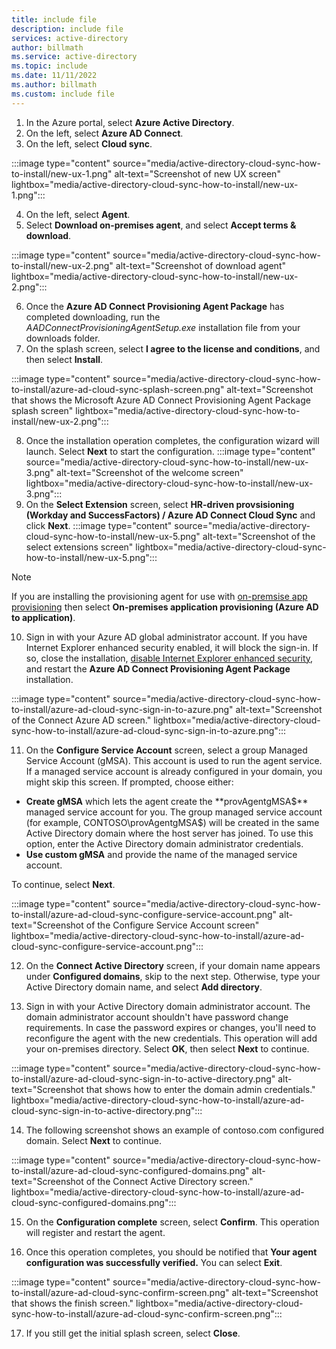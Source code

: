 ```yaml
---
title: include file
description: include file
services: active-directory
author: billmath
ms.service: active-directory
ms.topic: include
ms.date: 11/11/2022
ms.author: billmath
ms.custom: include file
---
```


 1.  In the Azure portal, select **Azure Active Directory**.
 2.  On the left, select **Azure AD Connect**.
 3.  On the left, select **Cloud sync**.
 
 :::image type="content" source="media/active-directory-cloud-sync-how-to-install/new-ux-1.png" alt-text="Screenshot of new UX screen" lightbox="media/active-directory-cloud-sync-how-to-install/new-ux-1.png":::

 4. On the left, select **Agent**.
 5. Select **Download on-premises agent**, and select **Accept terms & download**.
 
 :::image type="content" source="media/active-directory-cloud-sync-how-to-install/new-ux-2.png" alt-text="Screenshot of download agent" lightbox="media/active-directory-cloud-sync-how-to-install/new-ux-2.png":::

 6. Once the **Azure AD Connect Provisioning Agent Package** has completed downloading, run the *AADConnectProvisioningAgentSetup.exe* installation file from your downloads folder.
 7. On the splash screen, select **I agree to the license and conditions**, and then select **Install**.

 :::image type="content" source="media/active-directory-cloud-sync-how-to-install/azure-ad-cloud-sync-splash-screen.png" alt-text="Screenshot that shows the Microsoft Azure AD Connect Provisioning Agent Package splash screen" lightbox="media/active-directory-cloud-sync-how-to-install/new-ux-2.png":::
 

 8. Once the installation operation completes, the configuration wizard will launch. Select **Next** to start the configuration.
 :::image type="content" source="media/active-directory-cloud-sync-how-to-install/new-ux-3.png" alt-text="Screenshot of the welcome screen" lightbox="media/active-directory-cloud-sync-how-to-install/new-ux-3.png":::
 9. On the **Select Extension** screen, select **HR-driven provsisioning (Workday and SuccessFactors) / Azure AD Connect Cloud Sync** and click **Next**.
 :::image type="content" source="media/active-directory-cloud-sync-how-to-install/new-ux-5.png" alt-text="Screenshot of the select extensions screen" lightbox="media/active-directory-cloud-sync-how-to-install/new-ux-5.png":::

 >[!NOTE]
 >If you are installing the provisioning agent for use with [on-premsise app provisioning](../articles/active-directory/app-provisioning/on-premises-application-provisioning-architecture.md) then select **On-premises application provisioning (Azure AD to application)**.

 10. Sign in with your Azure AD global administrator account.  If you have Internet Explorer enhanced security enabled, it will block the sign-in.  If so, close the installation, [disable Internet Explorer enhanced security](/troubleshoot/developer/browsers/security-privacy/enhanced-security-configuration-faq), and restart the **Azure AD Connect Provisioning Agent Package**  installation.

 :::image type="content" source="media/active-directory-cloud-sync-how-to-install/azure-ad-cloud-sync-sign-in-to-azure.png" alt-text="Screenshot of the Connect Azure AD screen." lightbox="media/active-directory-cloud-sync-how-to-install/azure-ad-cloud-sync-sign-in-to-azure.png":::


 11. On the **Configure Service Account** screen, select a group Managed Service Account (gMSA). This account is used to run the agent service. If a managed service account is already configured in your domain, you might skip this screen. If prompted, choose either:

   - **Create gMSA** which lets the agent create the **provAgentgMSA$** managed service account for you. The group managed service account (for example, CONTOSO\provAgentgMSA$) will be created in the same Active Directory domain where the host server has joined. To use this option, enter the Active Directory domain administrator credentials. 
  - **Use custom gMSA** and provide the name of the managed service account.

  To continue, select **Next**.

 :::image type="content" source="media/active-directory-cloud-sync-how-to-install/azure-ad-cloud-sync-configure-service-account.png" alt-text="Screenshot of the Configure Service Account screen" lightbox="media/active-directory-cloud-sync-how-to-install/azure-ad-cloud-sync-configure-service-account.png":::

 12. On the **Connect Active Directory** screen, if your domain name appears under **Configured domains**, skip to the next step. Otherwise, type your Active Directory domain name, and select **Add directory**.  



 13. Sign in with your Active Directory domain administrator account.  The domain administrator account shouldn't have password change requirements. In case the password expires or changes, you'll need to reconfigure the agent with the new credentials. This operation will add your on-premises directory. Select **OK**, then select **Next** to continue. 

 :::image type="content" source="media/active-directory-cloud-sync-how-to-install/azure-ad-cloud-sync-sign-in-to-active-directory.png" alt-text="Screenshot that shows how to enter the domain admin credentials." lightbox="media/active-directory-cloud-sync-how-to-install/azure-ad-cloud-sync-sign-in-to-active-directory.png":::

 14. The following screenshot shows an example of contoso.com configured domain. Select **Next** to continue.

 :::image type="content" source="media/active-directory-cloud-sync-how-to-install/azure-ad-cloud-sync-configured-domains.png" alt-text="Screenshot of the Connect Active Directory screen." lightbox="media/active-directory-cloud-sync-how-to-install/azure-ad-cloud-sync-configured-domains.png":::

 15. On the **Configuration complete** screen, select **Confirm**.  This operation will register and restart the agent.
 
 16. Once this operation completes, you should be notified that **Your agent configuration was successfully verified.**  You can select **Exit**.

 :::image type="content" source="media/active-directory-cloud-sync-how-to-install/azure-ad-cloud-sync-confirm-screen.png" alt-text="Screenshot that shows the finish screen." lightbox="media/active-directory-cloud-sync-how-to-install/azure-ad-cloud-sync-confirm-screen.png":::
 
 17. If you still get the initial splash screen, select **Close**.


